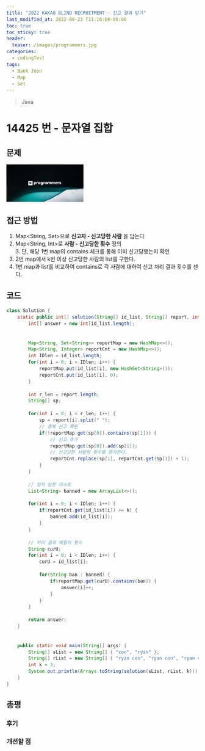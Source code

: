 ```yaml
---
title: "2022 KAKAO BLIND RECRUITMENT - 신고 결과 받기"
last_modified_at: 2022-09-23 T11:16:00-05:00
toc: true
toc_sticky: true
header:
  teaser: /images/programmers.jpg
categories:
  - codingTest
tags:
  - Baek Joon
  - Map
  - Set
---
```


> Java

# 14425 번 - 문자열 집합

## 문제

[<img src="/images/programmers.jpg" width="40%" height="40%">](https://school.programmers.co.kr/learn/courses/30/lessons/92334)

## 접근 방법

1. Map<String, Set>으로 **신고자 - 신고당한 사람** 을 담는다
2. Map<String, Int>로 **사람 - 신고당한 횟수** 정의  
   3. 단, 해당 1번 map의 contains 체크를 통해 이미 신고당했는지 확인
3. 2번 map에서 k번 이상 신고당한 사람의 list를 구한다.
4. 1번 map과 list를 비교하여 contains로 각 사람에 대하여 신고 처리 결과 횟수를 센다.

## 코드

```java
class Solution {
	static public int[] solution(String[] id_list, String[] report, int k) {
        int[] answer = new int[id_list.length];


        Map<String, Set<String>> reportMap = new HashMap<>();
        Map<String, Integer> reportCnt = new HashMap<>();
        int IDlen = id_list.length;
        for(int i = 0; i < IDlen; i++) {
        	reportMap.put(id_list[i], new HashSet<String>());
        	reportCnt.put(id_list[i], 0);
        }

        int r_len = report.length;
        String[] sp;

        for(int i = 0; i < r_len; i++) {
        	sp = report[i].split(" ");
        	// 중복 신고 확인
        	if(!reportMap.get(sp[0]).contains(sp[1])) {
        		// 신고 추가
        		reportMap.get(sp[0]).add(sp[1]);
        		// 신고당한 사람의 횟수를 증가한다.
        		reportCnt.replace(sp[1], reportCnt.get(sp[1]) + 1);
        	}
        }

        // 정지 당한 리스트
        List<String> banned = new ArrayList<>();

        for(int i = 0; i < IDlen; i++) {
        	if(reportCnt.get(id_list[i]) >= k) {
        		banned.add(id_list[i]);
        	}
        }

        // 처리 결과 메일의 횟수
        String curU;
        for(int i = 0; i < IDlen; i++) {
        	curU = id_list[i];

        	for(String ban : banned) {
        		if(reportMap.get(curU).contains(ban)) {
        			answer[i]++;
        		}
        	}
        }

        return answer;
    }


    public static void main(String[] args) {
    	String[] sList = new String[] { "con", "ryan" };
    	String[] rList = new String[] { "ryan con", "ryan con", "ryan con", "ryan con" };
    	int k = 3;
    	System.out.println(Arrays.toString(solution(sList, rList, k)));
	}
}

```

## 총평

### 후기

### 개선할 점
